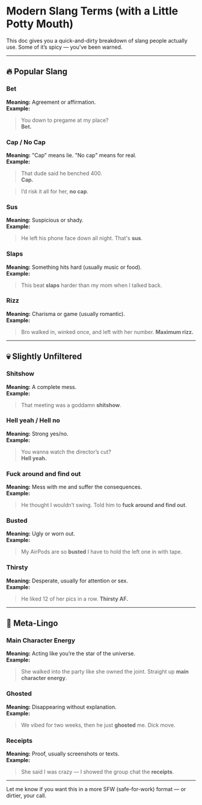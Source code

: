 # Modern Slang Terms (with a Little Potty Mouth)

This doc gives you a quick-and-dirty breakdown of slang people actually use. Some of it’s spicy — you've been warned.

---

## 🔥 Popular Slang

### **Bet**
**Meaning:** Agreement or affirmation.  
**Example:**  
> You down to pregame at my place?  
> **Bet.**

### **Cap / No Cap**
**Meaning:** "Cap" means lie. "No cap" means for real.  
**Example:**  
> That dude said he benched 400.  
> **Cap.**

> I’d risk it all for her, **no cap**.

### **Sus**
**Meaning:** Suspicious or shady.  
**Example:**  
> He left his phone face down all night. That's **sus**.

### **Slaps**
**Meaning:** Something hits hard (usually music or food).  
**Example:**  
> This beat **slaps** harder than my mom when I talked back.

### **Rizz**
**Meaning:** Charisma or game (usually romantic).  
**Example:**  
> Bro walked in, winked once, and left with her number. **Maximum rizz.**

---

## 💀 Slightly Unfiltered

### **Shitshow**
**Meaning:** A complete mess.  
**Example:**  
> That meeting was a goddamn **shitshow**.

### **Hell yeah / Hell no**
**Meaning:** Strong yes/no.  
**Example:**  
> You wanna watch the director’s cut?  
> **Hell yeah.**

### **Fuck around and find out**
**Meaning:** Mess with me and suffer the consequences.  
**Example:**  
> He thought I wouldn’t swing. Told him to **fuck around and find out**.

### **Busted**
**Meaning:** Ugly or worn out.  
**Example:**  
> My AirPods are so **busted** I have to hold the left one in with tape.

### **Thirsty**
**Meaning:** Desperate, usually for attention or sex.  
**Example:**  
> He liked 12 of her pics in a row. **Thirsty AF.**

---

## 🧠 Meta-Lingo

### **Main Character Energy**
**Meaning:** Acting like you’re the star of the universe.  
**Example:**  
> She walked into the party like she owned the joint. Straight up **main character energy**.

### **Ghosted**
**Meaning:** Disappearing without explanation.  
**Example:**  
> We vibed for two weeks, then he just **ghosted** me. Dick move.

### **Receipts**
**Meaning:** Proof, usually screenshots or texts.  
**Example:**  
> She said I was crazy — I showed the group chat the **receipts**.

---

Let me know if you want this in a more SFW (safe-for-work) format — or dirtier, your call.

